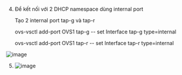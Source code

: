 4. Để kết nối với 2 DHCP namespace dùng internal port

	Tạo 2 internal port tap-g và tap-r
	
	ovs-vsctl add-port OVS1 tap-g -- set Interface tap-g type=internal
	
	ovs-vsctl add-port OVS1 tap-r -- set Interface tap-r type=internal
  
  ![image](https://user-images.githubusercontent.com/44855268/139054086-6cbe501a-e46b-4e1c-95cb-31b358aae5a8.png)

5. ![image](https://user-images.githubusercontent.com/44855268/139054141-bb6ee00c-4757-4e15-9844-497e0cfb5d37.png)
